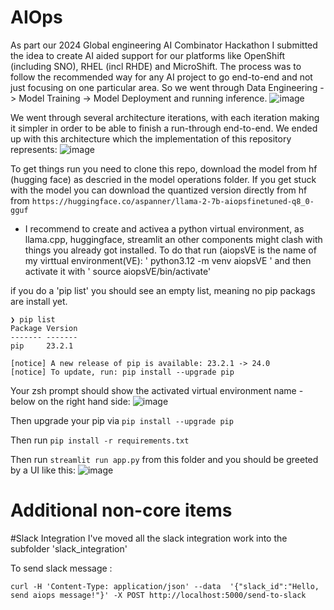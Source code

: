 # AIOps

As part our 2024 Global engineering AI Combinator Hackathon I submitted the idea to create AI aided support for our platforms like OpenShift (including SNO), RHEL (incl RHDE) and MicroShift.
The process was to follow the recommended way for any AI project to go end-to-end and not just focusing on one particular area. So we went through Data Engineering -> Model Training -> Model Deployment and running inference.
![image](https://github.com/aspanner/AIOps/assets/16040521/1b8ffce8-c078-4d35-b749-0895ddef4909)

We went through several architecture iterations, with each iteration making it simpler in order to be able to finish a run-through end-to-end.
We ended up with this architecture which the implementation of this repository represents:
![image](https://github.com/aspanner/AIOps/assets/16040521/eec3314a-8e1a-4902-877e-0407c2586b8f)





To get things run you need to clone this repo, download the model from hf (hugging face) as descried in the model operations folder.
If you get stuck with the model you can download the quantized version directly from hf from ` https://huggingface.co/aspanner/llama-2-7b-aiopsfinetuned-q8_0-gguf `

- I recommend to create and activea a python virtual environment, as llama.cpp, huggingface, streamlit an other components might clash with things you already got installed.
To do that run (aiopsVE is the name of my virttual environment(VE):
' python3.12 -m venv aiopsVE '
and then activate it with
' source aiopsVE/bin/activate'

if you do a 'pip list' you should see an empty list, meaning no pip packags are install yet.

```
❯ pip list
Package Version
------- -------
pip     23.2.1

[notice] A new release of pip is available: 23.2.1 -> 24.0
[notice] To update, run: pip install --upgrade pip
```
Your zsh prompt should show the activated virtual environment name - below on the right hand side:
![image](https://github.com/aspanner/AIOps/assets/16040521/769659ec-b9d3-4249-8485-1fef1af5e493)

Then upgrade your pip via ` pip install --upgrade pip `

Then run ` pip install -r requirements.txt `

Then run ` streamlit run app.py ` from this folder and you should be greeted by a UI like this:
![image](https://github.com/aspanner/AIOps/assets/16040521/1ae164b6-6e69-4663-aa16-3daae475d769)


# Additional non-core items
#Slack Integration
I've moved all the slack integration work into the subfolder 'slack_integration'

To send slack message : 

    curl -H 'Content-Type: application/json' --data  '{"slack_id":"Hello, send aiops message!"}' -X POST http://localhost:5000/send-to-slack

